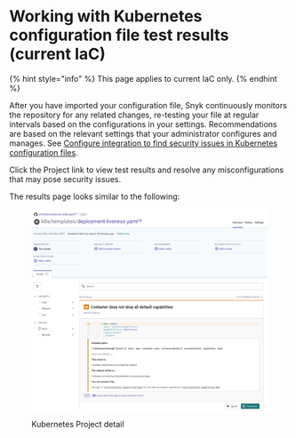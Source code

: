 # Working with Kubernetes configuration file test results (current IaC)

{% hint style="info" %}
This page applies to current IaC only.
{% endhint %}

After you have imported your configuration file, Snyk continuously monitors the repository for any related changes, re-testing your file at regular intervals based on the configurations in your settings. Recommendations are based on the relevant settings that your administrator configures and manages. See [Configure integration to find security issues in Kubernetes configuration files](configure-integration-for-security-issues-in-kubernetes-configuration-files.md).

Click the Project link to view test results and resolve any misconfigurations that may pose security issues.

The results page looks similar to the following:

<figure><img src="../../../.gitbook/assets/image (127) (1) (2) (1).png" alt="Kubernetes Project detail"><figcaption><p>Kubernetes Project detail</p></figcaption></figure>
